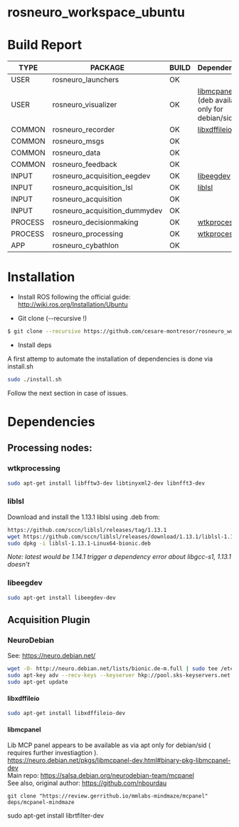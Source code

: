 # rosneuro_workspace_ubuntu



# Build Report

| **TYPE** | **PACKAGE** | **BUILD**  | **Dependencies** |
|-|-|-|-|
| USER | rosneuro_launchers | OK ||
| USER | rosneuro_visualizer | OK | [libmcpanel](#libmcpanel) (deb available only for debian/sid) |
| COMMON |rosneuro_recorder | OK | [libxdffileio](#libxdffileio) |
| COMMON | rosneuro_msgs | OK ||
| COMMON | rosneuro_data | OK ||
| COMMON | rosneuro_feedback | OK ||
| INPUT | rosneuro_acquisition_eegdev | OK | [libeegdev](#libeegdev) ||
| INPUT | rosneuro_acquisition_lsl | OK | [liblsl](#liblsl) ||
| INPUT | rosneuro_acquisition |OK ||
| INPUT | rosneuro_acquisition_dummydev | OK ||
| PROCESS | rosneuro_decisionmaking | OK | [wtkprocessing](#wtkprocessing) |
| PROCESS | rosneuro_processing | OK | [wtkprocessing](#wtkprocessing)|
| APP | rosneuro_cybathlon | OK ||


# Installation

- Install ROS following the official guide:
http://wiki.ros.org/Installation/Ubuntu

- Git clone (--recursive !)
```bash
$ git clone --recursive https://github.com/cesare-montresor/rosneuro_workspace_ubuntu.git ./rosneuro
```
- Install deps

A first attemp to automate the installation of dependencies is done via install.sh
```bash
sudo ./install.sh
```
Follow the next section in case of issues.




# Dependencies

## Processing nodes:

### wtkprocessing

```bash
sudo apt-get install libfftw3-dev libtinyxml2-dev libnfft3-dev 
```



### liblsl

Download and install the 1.13.1 liblsl using .deb from:

```bash
https://github.com/sccn/liblsl/releases/tag/1.13.1
wget https://github.com/sccn/liblsl/releases/download/1.13.1/liblsl-1.13.1-Linux64-bionic.deb
sudo dpkg -i liblsl-1.13.1-Linux64-bionic.deb 
```

_Note: latest would be 1.14.1 trigger a dependency error about libgcc-s1, 1.13.1 doesn't_

### libeegdev

```bash
sudo apt-get install libeegdev-dev 
```

## Acquisition Plugin

### NeuroDebian
See: https://neuro.debian.net/

```bash
wget -O- http://neuro.debian.net/lists/bionic.de-m.full | sudo tee /etc/apt/sources.list.d/neurodebian.sources.list
sudo apt-key adv --recv-keys --keyserver hkp://pool.sks-keyservers.net:80 0xA5D32F012649A5A9
sudo apt-get update
```

#### libxdffileio

```bash
sudo apt-get install libxdffileio-dev   
```


#### libmcpanel
Lib MCP panel appears to be available as via apt only for debian/sid ( requires further investiagtion ).    
https://neuro.debian.net/pkgs/libmcpanel-dev.html#binary-pkg-libmcpanel-dev    
Main repo: https://salsa.debian.org/neurodebian-team/mcpanel     
See also, original author: https://github.com/nbourdau
```
git clone "https://review.gerrithub.io/mmlabs-mindmaze/mcpanel" deps/mcpanel-mindmaze
```


sudo apt-get install librtfilter-dev


